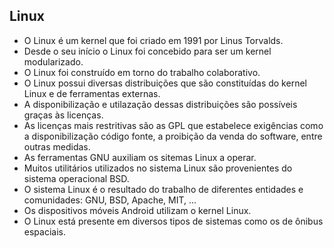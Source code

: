 ## Linux
- O Linux é um kernel que foi criado em 1991 por Linus Torvalds.
- Desde o seu início o Linux foi concebido para ser um kernel modularizado.
- O Linux foi construído em torno do trabalho colaborativo.
- O Linux possui diversas distribuições que são constituídas do kernel Linux e de ferramentas externas.
- A disponibilização e utilazação dessas distribuições são possíveis graças às licenças.
- As licenças mais restritivas são as GPL que estabelece exigências como a disponibilização código fonte, a proibição da venda do software, entre outras medidas.
- As ferramentas GNU auxiliam os sitemas Linux a operar.
- Muitos utilitários utilizados no sistema Linux são provenientes do sistema operacional BSD.
- O sistema Linux é o resultado do trabalho de diferentes entidades e comunidades: GNU, BSD, Apache, MIT, ...
- Os dispositivos móveis Android utilizam o kernel Linux.
- O Linux está presente em diversos tipos de sistemas como os de ônibus espaciais.
